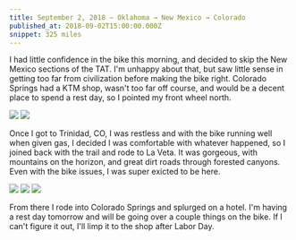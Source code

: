 ```yaml
---
title: September 2, 2018 — Oklahoma → New Mexico → Colorado
published_at: 2018-09-02T15:00:00.000Z
snippet: 325 miles
---
```


I had little confidence in the bike this morning, and decided to skip the New Mexico sections of the TAT. I'm unhappy about that, but saw little sense in getting too far from civilization before making the bike right. Colorado Springs had a KTM shop, wasn't too far off course, and would be a decent place to spend a rest day, so I pointed my front wheel north.

![](/img/tat/16/IMG_2853.jpg)
![](/img/tat/16/IMG_2863.jpg)

Once I got to Trinidad, CO, I was restless and with the bike running well when given gas, I decided I was comfortable with whatever happened, so I joined back with the trail and rode to La Veta. It was gorgeous, with mountains on the horizon, and great dirt roads through forested canyons. Even with the bike issues, I was super exicted to be here.

![](/img/tat/16/IMG_2869.jpg)
![](/img/tat/16/IMG_2872.jpg)
![](/img/tat/16/IMG_2880.jpg)

From there I rode into Colorado Springs and splurged on a hotel. I'm having a rest day tomorrow and will be going over a couple things on the bike. If I can't figure it out, I'll limp it to the shop after Labor Day.
